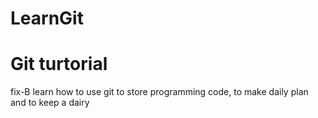 # LearnGit
# Git turtorial
fix-B
learn how to use git to store programming code, to make daily plan and to keep a dairy
